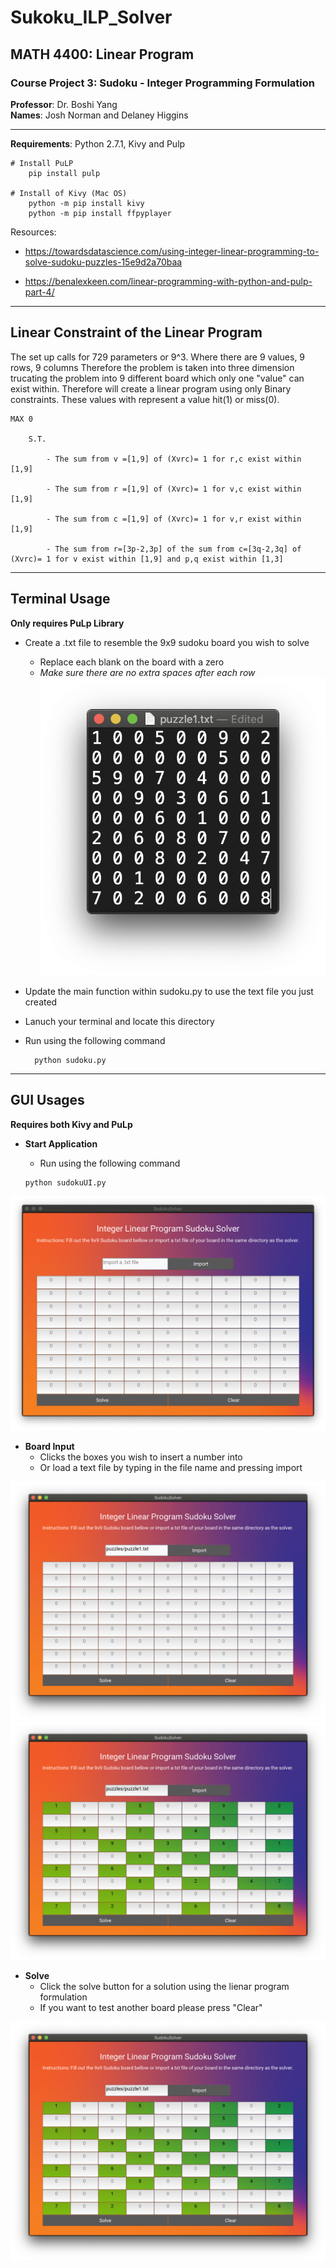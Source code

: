 # Sukoku_ILP_Solver

## **MATH 4400**: Linear Program 
### Course Project 3: Sudoku - Integer Programming Formulation 
**Professor**: Dr. Boshi Yang  
**Names**: Josh Norman and Delaney Higgins
___

**Requirements**: Python 2.7.1, Kivy and Pulp 
    
    # Install PuLP 
        pip install pulp

    # Install of Kivy (Mac OS)
        python -m pip install kivy
        python -m pip install ffpyplayer


Resources: 

- https://towardsdatascience.com/using-integer-linear-programming-to-solve-sudoku-puzzles-15e9d2a70baa

- https://benalexkeen.com/linear-programming-with-python-and-pulp-part-4/

___

## Linear Constraint of the Linear Program 

The set up calls for 729 parameters or 9^3. Where there are 9 values, 9 rows, 9 columns
Therefore the problem is taken into three dimension trucating the problem into 9 different board 
which only one "value" can exist within. Therefore will create a linear program using only Binary 
constraints. These values with represent a value hit(1) or miss(0). 


    MAX 0 

        S.T. 

            - The sum from v =[1,9] of (Xvrc)= 1 for r,c exist within [1,9]

            - The sum from r =[1,9] of (Xvrc)= 1 for v,c exist within [1,9]

            - The sum from c =[1,9] of (Xvrc)= 1 for v,r exist within [1,9]
    
            - The sum from r=[3p-2,3p] of the sum from c=[3q-2,3q] of (Xvrc)= 1 for v exist within [1,9] and p,q exist within [1,3]

___
## Terminal Usage 

**Only requires PuLp Library**
- Create a .txt file to resemble the 9x9 sudoku board you wish to solve 
    -  Replace each blank on the board with a zero
    -  *Make sure there are no extra spaces after each row*
![alt text](data/textfile.png)

- Update the main function within sudoku.py  to use the text file you just created

- Lanuch your terminal and locate this directory 
- Run using the following command 

        python sudoku.py 

___
## GUI Usages
   **Requires both Kivy and PuLp** 

- **Start Application**
    -  Run using the following command
      
      python sudokuUI.py 

![alt text](data/landingPage.png)

- **Board Input** 
    - Clicks the boxes you wish to insert a number into
    - Or load a text file by typing in the file name and pressing import 

![alt text](data/fileInput.png)
![alt text](data/fileInputCompletion.png)

- **Solve** 
    - Click the solve button for a solution using the lienar program formulation 
    - If you want to test another board please press "Clear"

![alt text](data/fileInputCompletion.png)
